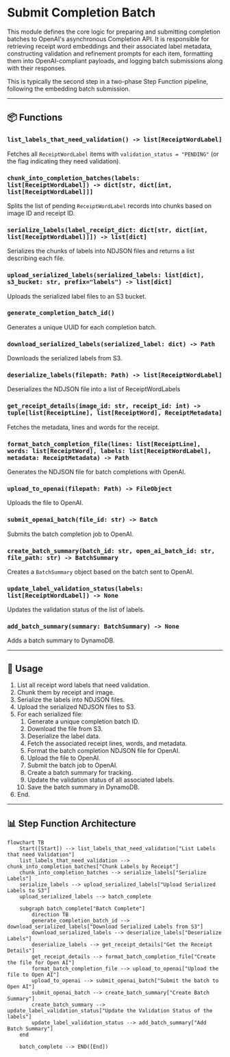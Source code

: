 # Submit Completion Batch

This module defines the core logic for preparing and submitting completion batches to OpenAI's asynchronous Completion API. It is responsible for retrieving receipt word embeddings and their associated label metadata, constructing validation and refinement prompts for each item, formatting them into OpenAI-compliant payloads, and logging batch submissions along with their responses.

This is typically the second step in a two-phase Step Function pipeline, following the embedding batch submission.

---

## 📦 Functions

### `list_labels_that_need_validation() -> list[ReceiptWordLabel]`

Fetches all `ReceiptWordLabel` items with `validation_status = "PENDING"` (or the flag indicating they need validation).

### `chunk_into_completion_batches(labels: list[ReceiptWordLabel]) -> dict[str, dict[int, list[ReceiptWordLabel]]]`

Splits the list of pending `ReceiptWordLabel` records into chunks based on image ID and receipt ID.

### `serialize_labels(label_receipt_dict: dict[str, dict[int, list[ReceiptWordLabel]]]) -> list[dict]`

Serializes the chunks of labels into NDJSON files and returns a list describing each file.

### `upload_serialized_labels(serialized_labels: list[dict], s3_bucket: str, prefix="labels") -> list[dict]`

Uploads the serialized label files to an S3 bucket.

### `generate_completion_batch_id()`

Generates a unique UUID for each completion batch.

### `download_serialized_labels(serialized_label: dict) -> Path`

Downloads the serialized labels from S3.

### `deserialize_labels(filepath: Path) -> list[ReceiptWordLabel]`

Deserializes the NDJSON file into a list of ReceiptWordLabels

### `get_receipt_details(image_id: str, receipt_id: int) -> tuple[list[ReceiptLine], list[ReceiptWord], ReceiptMetadata]`

Fetches the metadata, lines and words for the receipt.

### `format_batch_completion_file(lines: list[ReceiptLine], words: list[ReceiptWord], labels: list[ReceiptWordLabel], metadata: ReceiptMetadata) -> Path`

Generates the NDJSON file for batch completions with OpenAI.

### `upload_to_openai(filepath: Path) -> FileObject`

Uploads the file to OpenAI.

### `submit_openai_batch(file_id: str) -> Batch`

Submits the batch completion job to OpenAI.

### `create_batch_summary(batch_id: str, open_ai_batch_id: str, file_path: str) -> BatchSummary`

Creates a `BatchSummary` object based on the batch sent to OpenAI.

### `update_label_validation_status(labels: list[ReceiptWordLabel]) -> None`

Updates the validation status of the list of labels.

### `add_batch_summary(summary: BatchSummary) -> None`

Adds a batch summary to DynamoDB.

---

## 🧠 Usage

1. List all receipt word labels that need validation.
2. Chunk them by receipt and image.
3. Serialize the labels into NDJSON files.
4. Upload the serialized NDJSON files to S3.
5. For each serialized file:
   1. Generate a unique completion batch ID.
   2. Download the file from S3.
   3. Deserialize the label data.
   4. Fetch the associated receipt lines, words, and metadata.
   5. Format the batch completion NDJSON file for OpenAI.
   6. Upload the file to OpenAI.
   7. Submit the batch job to OpenAI.
   8. Create a batch summary for tracking.
   9. Update the validation status of all associated labels.
   10. Save the batch summary in DynamoDB.
6. End.

---

## 📊 Step Function Architecture

```mermaid
flowchart TB
    Start([Start]) --> list_labels_that_need_validation["List Labels that need Validation"]
    list_labels_that_need_validation --> chunk_into_completion_batches["Chunk Labels by Receipt"]
    chunk_into_completion_batches --> serialize_labels["Serialize Labels"]
    serialize_labels --> upload_serialized_labels["Upload Serialized Labels to S3"]
    upload_serialized_labels --> batch_complete

    subgraph batch_complete["Batch Complete"]
        direction TB
        generate_completion_batch_id --> download_serialized_labels["Download Serialized Labels from S3"]
        download_serialized_labels --> deserialize_labels["Deserialize Labels"]
        deserialize_labels --> get_receipt_details["Get the Receipt Details"]
        get_receipt_details --> format_batch_completion_file["Create the file for Open AI"]
        format_batch_completion_file --> upload_to_openai["Upload the file to Open AI"]
        upload_to_openai --> submit_openai_batch["Submit the batch to Open AI"]
        submit_openai_batch --> create_batch_summary["Create Batch Summary"]
        create_batch_summary --> update_label_validation_status["Update the Validation Status of the labels"]
        update_label_validation_status --> add_batch_summary["Add Batch Summary"]
    end

    batch_complete --> END([End])
```
